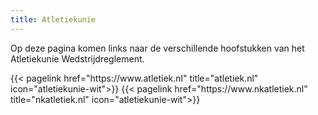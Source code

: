 ```yaml
---
title: Atletiekunie
---
```


Op deze pagina komen links naar de verschillende hoofstukken van het Atletiekunie Wedstrijdreglement.
<br>

</section>

<section class="flex flex-col flex-wrap min-w-full mt-4 sm:min-w-0">
{{< pagelink href="https://www.atletiek.nl" title="atletiek.nl" icon="atletiekunie-wit">}}
{{< pagelink href="https://www.nkatletiek.nl" title="nkatletiek.nl" icon="atletiekunie-wit">}}